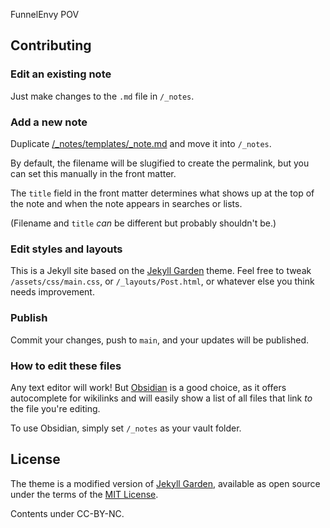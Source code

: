 FunnelEnvy POV

## Contributing

### Edit an existing note

Just make changes to the `.md` file in `/_notes`.

### Add a new note

Duplicate [/_notes/templates/_note.md](https://github.com/FunnelEnvy/pov/blob/main/_notes/templates/_note.md) and move it into `/_notes`.

By default, the filename will be slugified to create the permalink, but you can set this manually in the front matter.

The `title` field in the front matter determines what shows up at the top of the note and when the note appears in searches or lists.

(Filename and `title` _can_ be different but probably shouldn't be.)

### Edit styles and layouts

This is a Jekyll site based on the [Jekyll Garden](https://jekyll-garden.github.io/) theme. Feel free to tweak `/assets/css/main.css`, or `/_layouts/Post.html`, or whatever else you think needs improvement.

### Publish

Commit your changes, push to `main`, and your updates will be published.

### How to edit these files

Any text editor will work! But [Obsidian](https://obsidian.md/) is a good choice, as it offers autocomplete for wikilinks and will easily show a list of all files that link _to_ the file you're editing.

To use Obsidian, simply set `/_notes` as your vault folder.

## License

The theme is a modified version of [Jekyll Garden](https://jekyll-garden.github.io/), available as open source under the terms of the [MIT License](http://opensource.org/licenses/MIT).

Contents under CC-BY-NC.

